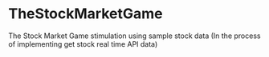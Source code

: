 # TheStockMarketGame

The Stock Market Game stimulation using sample stock data (In the process of implementing get stock real time API data)
